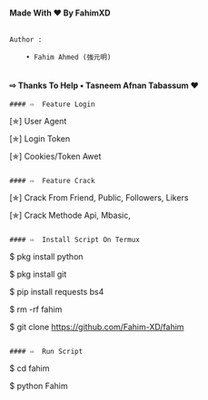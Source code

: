 
#### Made With ❤️ By FahimXD 

``` 

Author :

    • Fahim Ahmed (強元明)
    
```
#### ⇨  Thanks To Help • Tasneem Afnan Tabassum ❤️ ####
```
#### ⇨  Feature Login

```

[✯]  User Agent

[✯] Login Token

  

[✯] Cookies/Token Awet  

```

#### ⇨  Feature Crack

```

[✯] Crack From Friend, Public, Followers, Likers    

[✯] Crack Methode Api, Mbasic, 

```

#### ⇨  Install Script On Termux

```

$ pkg install python

$ pkg install git

$ pip install requests bs4

$ rm -rf fahim

$ git clone https://github.com/Fahim-XD/fahim

```

#### ⇨  Run Script

```

$ cd fahim    

$ python Fahim

```

